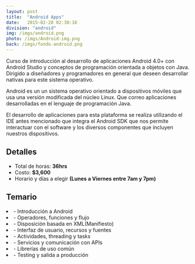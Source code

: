 ```yaml
---
layout: post
title:  "Android Apps"
date:   2015-02-28 02:30:16
division: "android"
img: /imgs/android.png
photo: /imgs/Android-img.png
back: /imgs/fondo-android.png
---
```

<div class="aside aside-1">
Curso de introducción al desarrollo de aplicaciones Android 4.0+ con Android Studio y conceptos de programación orientada a objetos con Java. Dirigido a diseñadores y programadores en general que deseen desarrollar nativas para este sistema operativo.

Android es un un sistema operativo orientado a dispositivos móviles que usa una versión modificada del núcleo Linux. Que correo aplicaciones desarrolladas en el lenguaje de programación Java.

El desarrollo de aplicaciones para esta plataforma se realiza utilizando el IDE antes mencionado que integra el Android SDK que nos permite interactuar con el software y los diversos componentes que incluyen nuestros dispositivos.
</div>
<div class="main">
	<h2>Detalles</h2>
	<ul>
		<li>Total de horas: <strong>36hrs</strong></li>
		<li>Costo: <strong>$3,600</strong></li>
		<li>Horario y días a elegir <strong>(Lunes a Viernes entre 7am y 7pm)</strong></li>
	</ul>
</div>
<div class="aside aside-2">
	<h2>Temario</h2>
		<li>- Introducción a Android</li>
		<li>- Operadores, funciones y flujo</li>
		<li>- Disposición basada en XML(Manifiesto)</li>
		<li>- Interfaz de usuario, recursos y fuentes</li>
		<li>- Actividades, threading y tasks</li>
		<li>- Servicios y comunicación con APIs</li>
		<li>- Librerías de uso común</li>
		<li>- Testing y salida a producción</li>
	</ul>
<div>





